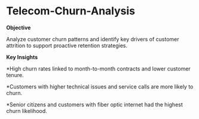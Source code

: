 # Telecom-Churn-Analysis

**Objective**

Analyze customer churn patterns and identify key drivers of customer attrition to support proactive retention strategies.

 **Key Insights**
 
*High churn rates linked to month-to-month contracts and lower customer tenure.

*Customers with higher technical issues and service calls are more likely to churn.

*Senior citizens and customers with fiber optic internet had the highest churn likelihood.
